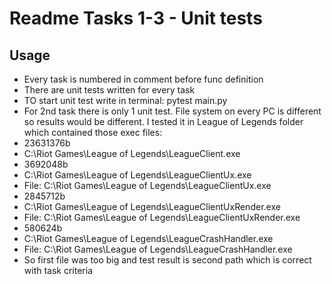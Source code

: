 # Readme Tasks 1-3 - Unit tests



## Usage
* Every task is numbered in comment before func definition
* There are unit tests written for every task
* TO start unit test write in terminal: pytest main.py
* For 2nd task there is only 1 unit test. File system on every PC is different so results would be different. I tested it in League of Legends folder which contained those exec files:
* 23631376b
* C:\Riot Games\League of Legends\LeagueClient.exe
* 3692048b
* C:\Riot Games\League of Legends\LeagueClientUx.exe
* File: C:\Riot Games\League of Legends\LeagueClientUx.exe
* 2845712b
* C:\Riot Games\League of Legends\LeagueClientUxRender.exe
* File: C:\Riot Games\League of Legends\LeagueClientUxRender.exe
* 580624b
* C:\Riot Games\League of Legends\LeagueCrashHandler.exe
* File: C:\Riot Games\League of Legends\LeagueCrashHandler.exe
* So first file was too big and test result is second path which is correct with task criteria
    ```


